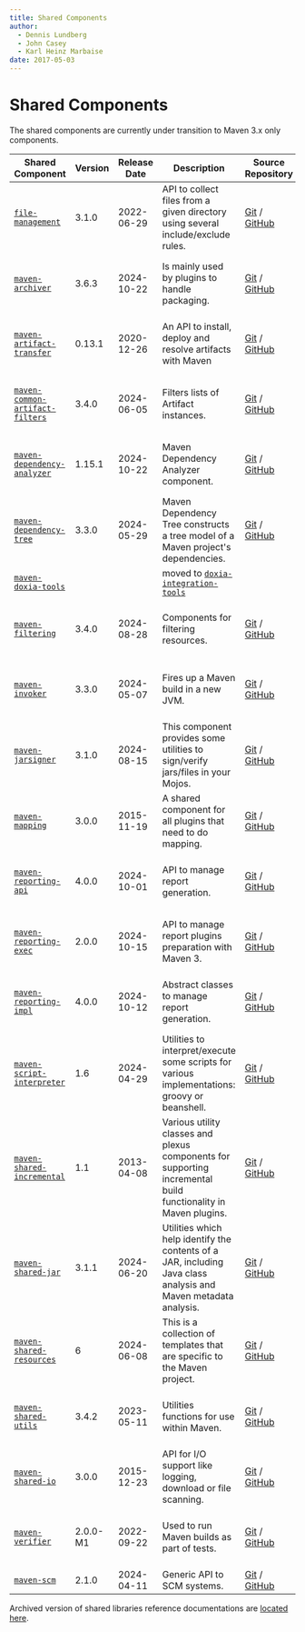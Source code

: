 ```yaml
---
title: Shared Components
author: 
  - Dennis Lundberg
  - John Casey
  - Karl Heinz Marbaise
date: 2017-05-03
---
```


<!-- Licensed to the Apache Software Foundation (ASF) under one-->
<!-- or more contributor license agreements.  See the NOTICE file-->
<!-- distributed with this work for additional information-->
<!-- regarding copyright ownership.  The ASF licenses this file-->
<!-- to you under the Apache License, Version 2.0 (the-->
<!-- "License"); you may not use this file except in compliance-->
<!-- with the License.  You may obtain a copy of the License at-->
<!---->
<!--   http://www.apache.org/licenses/LICENSE-2.0-->
<!---->
<!-- Unless required by applicable law or agreed to in writing,-->
<!-- software distributed under the License is distributed on an-->
<!-- "AS IS" BASIS, WITHOUT WARRANTIES OR CONDITIONS OF ANY-->
<!-- KIND, either express or implied.  See the License for the-->
<!-- specific language governing permissions and limitations-->
<!-- under the License.-->

# Shared Components

The shared components are currently under transition to Maven 3\.x only components\.

|**Shared Component**|**Version**|**Release Date**|**Description**|**Source Repository**|**Issue Tracking**|
|---|---|---|---|---|---|
|[ `file-management`](/shared/file\-management/)|3\.1\.0|2022\-06\-29|API to collect files from a given directory using several include/exclude rules\.|[Git](https://gitbox\.apache\.org/repos/asf/maven\-file\-management\.git) / [GitHub](https://github\.com/apache/maven\-file\-management/)|[JIRA](https://issues\.apache\.org/jira/issues/?jql=project = MSHARED AND status \!= Closed AND component = file\-management)|
|[ `maven-archiver`](/shared/maven\-archiver/)|3\.6\.3|2024\-10\-22|Is mainly used by plugins to handle packaging\.|[Git](https://gitbox\.apache\.org/repos/asf/maven\-archiver\.git) / [GitHub](https://github\.com/apache/maven\-archiver/)|[JIRA](https://issues\.apache\.org/jira/issues/?jql=project = MSHARED AND status \!= Closed AND component = maven\-archiver)|
|[ `maven-artifact-transfer`](/shared/maven\-artifact\-transfer/)|0\.13\.1|2020\-12\-26|An API to install, deploy and resolve artifacts with Maven|[Git](https://gitbox\.apache\.org/repos/asf/maven\-artifact\-transfer\.git) / [GitHub](https://github\.com/apache/maven\-artifact\-transfer/)|[JIRA](https://issues\.apache\.org/jira/issues/?jql=project = MSHARED AND status \!= Closed AND component = maven\-artifact\-transfer)|
|[ `maven-common-artifact-filters`](/shared/maven\-common\-artifact\-filters/)|3\.4\.0|2024\-06\-05|Filters lists of Artifact instances\.|[Git](https://gitbox\.apache\.org/repos/asf/maven\-common\-artifact\-filters\.git) / [GitHub](https://github\.com/apache/maven\-common\-artifact\-filters/)|[JIRA](https://issues\.apache\.org/jira/issues/?jql=project = MSHARED AND status \!= Closed AND component = maven\-common\-artifact\-filters)|
|[ `maven-dependency-analyzer`](/shared/maven\-dependency\-analyzer/)|1\.15\.1|2024\-10\-22|Maven Dependency Analyzer component\.|[Git](https://gitbox\.apache\.org/repos/asf/maven\-dependency\-analyzer\.git) / [GitHub](https://github\.com/apache/maven\-dependency\-analyzer/)|[JIRA](https://issues\.apache\.org/jira/issues/?jql=project = MSHARED AND status \!= Closed AND component = maven\-dependency\-analyzer)|
|[ `maven-dependency-tree`](/shared/maven\-dependency\-tree/)|3\.3\.0|2024\-05\-29|Maven Dependency Tree constructs a tree model of a Maven project&apos;s dependencies\.|[Git](https://gitbox\.apache\.org/repos/asf/maven\-dependency\-tree\.git) / [GitHub](https://github\.com/apache/maven\-dependency\-tree/)|[JIRA](https://issues\.apache\.org/jira/issues/?jql=project = MSHARED AND status \!= Closed AND component = maven\-dependency\-tree)|
|[ `maven-doxia-tools`](/doxia/doxia\-sitetools/doxia\-integration\-tools/)|||moved to [ `doxia-integration-tools`](/doxia/doxia\-sitetools/doxia\-integration\-tools/)|||
|[ `maven-filtering`](/shared/maven\-filtering/)|3\.4\.0|2024\-08\-28|Components for filtering resources\.|[Git](https://gitbox\.apache\.org/repos/asf/maven\-filtering\.git) / [GitHub](https://github\.com/apache/maven\-filtering/)|[JIRA](https://issues\.apache\.org/jira/issues/?jql=project = MSHARED AND status \!= Closed AND component = maven\-filtering)|
|[ `maven-invoker`](/shared/maven\-invoker/)|3\.3\.0|2024\-05\-07|Fires up a Maven build in a new JVM\.|[Git](https://gitbox\.apache\.org/repos/asf/maven\-invoker\.git) / [GitHub](https://github\.com/apache/maven\-invoker/)|[JIRA](https://issues\.apache\.org/jira/issues/?jql=project = MSHARED AND status \!= Closed AND component = maven\-invoker)|
|[ `maven-jarsigner`](/shared/maven\-jarsigner/)|3\.1\.0|2024\-08\-15|This component provides some utilities to sign/verify jars/files in your Mojos\.|[Git](https://gitbox\.apache\.org/repos/asf/maven\-jarsigner\.git) / [GitHub](https://github\.com/apache/maven\-jarsigner/)|[JIRA](https://issues\.apache\.org/jira/issues/?jql=project = MSHARED AND status \!= Closed AND component = maven\-jarsigner)|
|[ `maven-mapping`](/shared/maven\-mapping/)|3\.0\.0|2015\-11\-19|A shared component for all plugins that need to do mapping\.|[Git](https://gitbox\.apache\.org/repos/asf/maven\-mapping\.git) / [GitHub](https://github\.com/apache/maven\-mapping/)|[JIRA](https://issues\.apache\.org/jira/issues/?jql=project = MSHARED AND status \!= Closed AND component = maven\-mapping)|
|[ `maven-reporting-api`](/shared/maven\-reporting\-api/)|4\.0\.0|2024\-10\-01|API to manage report generation\.|[Git](https://gitbox\.apache\.org/repos/asf/maven\-reporting\-api\.git) / [GitHub](https://github\.com/apache/maven\-reporting\-api/)|[JIRA](https://issues\.apache\.org/jira/issues/?jql=project = MSHARED AND status \!= Closed AND component = maven\-reporting\-api)|
|[ `maven-reporting-exec`](/shared/maven\-reporting\-exec/)|2\.0\.0|2024\-10\-15|API to manage report plugins preparation with Maven 3\.|[Git](https://gitbox\.apache\.org/repos/asf/maven\-reporting\-exec\.git) / [GitHub](https://github\.com/apache/maven\-reporting\-exec/)|[JIRA](https://issues\.apache\.org/jira/issues/?jql=project = MSHARED AND status \!= Closed AND component = maven\-reporting\-exec)|
|[ `maven-reporting-impl`](/shared/maven\-reporting\-impl/)|4\.0\.0|2024\-10\-12|Abstract classes to manage report generation\.|[Git](https://gitbox\.apache\.org/repos/asf/maven\-reporting\-impl\.git) / [GitHub](https://github\.com/apache/maven\-reporting\-impl/)|[JIRA](https://issues\.apache\.org/jira/issues/?jql=project = MSHARED AND status \!= Closed AND component = maven\-reporting\-impl)|
|[ `maven-script-interpreter`](/shared/maven\-script\-interpreter/)|1\.6|2024\-04\-29|Utilities to interpret/execute some scripts for various implementations: groovy or beanshell\.|[Git](https://gitbox\.apache\.org/repos/asf/maven\-script\-interpreter\.git) / [GitHub](https://github\.com/apache/maven\-script\-interpreter/)|[JIRA](https://issues\.apache\.org/jira/issues/?jql=project = MSHARED AND status \!= Closed AND component = maven\-script\-interpreter)|
|[ `maven-shared-incremental`](/shared/maven\-shared\-incremental/)|1\.1|2013\-04\-08|Various utility classes and plexus components for supporting incremental build functionality in Maven plugins\.|[Git](https://gitbox\.apache\.org/repos/asf/maven\-shared\-incremental\.git) / [GitHub](https://github\.com/apache/maven\-shared\-incremental/)|[JIRA](https://issues\.apache\.org/jira/issues/?jql=project = MSHARED AND status \!= Closed AND component = maven\-shared\-incremental)|
|[ `maven-shared-jar`](/shared/maven\-shared\-jar/)|3\.1\.1|2024\-06\-20|Utilities which help identify the contents of a JAR, including Java class analysis and Maven metadata analysis\.|[Git](https://gitbox\.apache\.org/repos/asf/maven\-shared\-jar\.git) / [GitHub](https://github\.com/apache/maven\-shared\-jar/)|[JIRA](https://issues\.apache\.org/jira/issues/?jql=project = MSHARED AND status \!= Closed AND component = maven\-shared\-jar)|
|[ `maven-shared-resources`](/shared/maven\-shared\-resources/)|6|2024\-06\-08|This is a collection of templates that are specific to the Maven project\.|[Git](https://gitbox\.apache\.org/repos/asf/maven\-shared\-resources\.git) / [GitHub](https://github\.com/apache/maven\-shared\-resources/)|[JIRA](https://issues\.apache\.org/jira/issues/?jql=project = MSHARED AND status \!= Closed AND component = maven\-shared\-resources)|
|[ `maven-shared-utils`](/shared/maven\-shared\-utils/)|3\.4\.2|2023\-05\-11|Utilities functions for use within Maven\.|[Git](https://gitbox\.apache\.org/repos/asf/maven\-shared\-utils\.git) / [GitHub](https://github\.com/apache/maven\-shared\-utils/)|[JIRA](https://issues\.apache\.org/jira/issues/?jql=project = MSHARED AND status \!= Closed AND component = maven\-shared\-utils)|
|[ `maven-shared-io`](/shared/maven\-shared\-io/)|3\.0\.0|2015\-12\-23|API for I/O support like logging, download or file scanning\.|[Git](https://gitbox\.apache\.org/repos/asf/maven\-shared\-io\.git) / [GitHub](https://github\.com/apache/maven\-shared\-io/)|[JIRA](https://issues\.apache\.org/jira/issues/?jql=project = MSHARED AND status \!= Closed AND component = maven\-shared\-io)|
|[ `maven-verifier`](/shared/maven\-verifier/)|2\.0\.0\-M1|2022\-09\-22|Used to run Maven builds as part of tests\.|[Git](https://gitbox\.apache\.org/repos/asf/maven\-verifier\.git) / [GitHub](https://github\.com/apache/maven\-verifier/)|[JIRA](https://issues\.apache\.org/jira/issues/?jql=project = MSHARED AND status \!= Closed AND component = maven\-verifier)|
|[ `maven-scm`](/scm/)|2\.1\.0|2024\-04\-11|Generic API to SCM systems\.|[Git](https://gitbox\.apache\.org/repos/asf/maven\-scm\.git) / [GitHub](https://github\.com/apache/maven\-scm/)|[JIRA](https://issues\.apache\.org/jira/browse/SCM)|

Archived version of shared libraries reference documentations are [located here](\.\./shared\-archives/)\.

